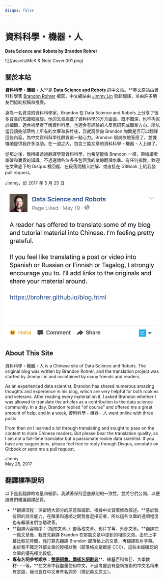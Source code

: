 ```yaml
---
disqus: false
---
```


# 資料科學・機器・人

**Data Science and Robots by Brandon Rohrer**

![](/assets/McK & Note Cover.001.png)

## 關於本站

[**資料科學・機器・人**](https://brohrer.mcknote.com/)**是 **[**Data Science and Robots**](https://brohrer.github.io/blog.html)** 的中文站。**英文原站由資料科學家 [Brandon Rohrer](https://www.linkedin.com/in/brohrer/) 撰寫，中文網站由 [Jimmy Lin](https://www.linkedin.com/in/imjmln/) 發起翻譯，並由許多朋友們協助校稿和推廣。

身為一名資深的資料科學家，Brandon 在 Data Science and Robots 上分享了很多寶貴的知識和經驗。他的文章涵蓋了資料科學的方方面面，既不艱深，也不拘泥於細節，適合初學者了解資料科學，也適合有經驗的人反思研究或職業方向。所以當我讀完部落格上所有的文章和影片後，我就寫信向 Brandon 詢問是否可以翻譯這些內容，為中文資料科學社群貢獻一點心力。Brandon 很爽快地答應了，並慷慨地提供我許多協助。在一週之內，包含三篇文章的資料科學・機器・人上線了。

從那之後，我持續透過翻譯學習資料科學，也希望能像 Brandon 一樣，帶給讀者準確和寶貴的知識。不過還請各位多多包涵我的業餘翻譯水準。有任何指教，歡迎在文章底下的 Disqus 裡回覆、在段落間插入註解、或直接在 GitBook 上給我發 pull request。

Jimmy，於 2017 年 5 月 25 日

[![](/assets/Brandon.png)](https://www.facebook.com/DataScienceAndRobots/photos/a.289818584721644.1073741828.286053858431450/428807957489372/?type=3)

## About This Site

資料科學・機器・人 is a Chinese site of Data Science and Robots. The original blog was written by Brandon Rohrer, and the translation project was started by Jimmy Lin and maintained by many friends and readers.

As an experienced data scientist, Brandon has shared numerous amazing thoughts and experience in his blog, which are very helpful for both rookies and veterans. After reading every material on it, I asked Brandon whether I was allowed to translate the articles as a contribution to the data science community. In a day, Brandon replied "of course" and offered me a great amount of help, and in a week, 資料科學・機器・人 went online with three posts.

From then on I learned a lot through translating and sought to pass on the content to more Chinese readers. But please bear the translation quality, as I am not a full-time translator but a passionate rookie data scientist. If you have any suggestions, please feel free to reply through Disqus, annotate on Gitbook or send me a pull request.

Jimmy  
May 25, 2017

## 翻譯標準說明

以下是我翻譯的考量和細節，我試著保持這些原則的一致性，並將它們公開，以便讀者們維護翻譯品質。

* **翻譯流程：保留絕大部分的原意和細節、根據中文習慣修改敘述。**基於我有限的語言能力，在精準和通順之間我會選擇前者，所以這些文章的通順程度也有賴讀者們協助改善。
* **翻譯內容順序：（相關文章、）部落格文章、影片字幕、外部文章。**翻譯完一篇文章後，我會先翻譯 Brandon 在那篇文章中提到的相關文章。由於上字幕比較花時間，我打算先翻譯 Brandon 部落格上的文章，再翻譯影片字幕。由於我不確定外部文章的授權狀態（部落格文章都是 CC0），這些未經確認的文章的優先權比較低。
* **專有名詞參考順序：**[**雙語詞彙、學術名詞辭典**](http://terms.naer.edu.tw)**、維基百科條目、大學教材⋯⋯等。**在文章中我盡量使用中文，不過考慮到有些新技術的中文名稱未有定論，我也會在中文專有名詞旁（標記英文原文）。




